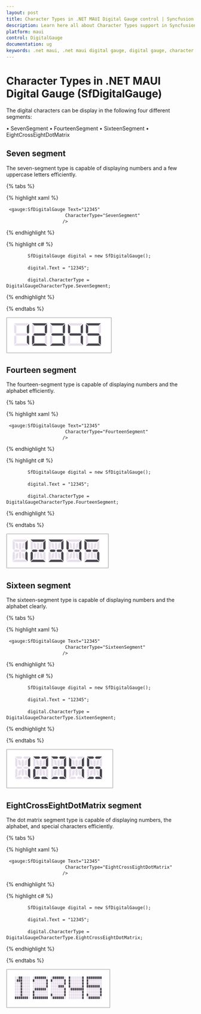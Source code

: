 ```yaml
---
layout: post
title: Character Types in .NET MAUI Digital Gauge control | Syncfusion
description: Learn here all about Character Types support in Syncfusion .NET MAUI Digital Gauge (SfDigitalGauge) control and more.
platform: maui
control: DigitalGauge
documentation: ug
keywords: .net maui, .net maui digital gauge, digital gauge, character segments, digital character, character types, character display types
---
```


# Character Types in .NET MAUI Digital Gauge (SfDigitalGauge)

The digital characters can be display in the following four different segments:

•	SevenSegment
•	FourteenSegment
•	SixteenSegment
•	EightCrossEightDotMatrix

## Seven segment

The seven-segment type is capable of displaying numbers and a few uppercase letters efficiently.

{% tabs %}

{% highlight xaml %}

     <gauge:SfDigitalGauge Text="12345" 
                          CharacterType="SevenSegment" 
                         />

{% endhighlight %}

{% highlight c# %}

            SfDigitalGauge digital = new SfDigitalGauge();

            digital.Text = "12345";

            digital.CharacterType = DigitalGaugeCharacterType.SevenSegment;

{% endhighlight %}

{% endtabs %}

![seven-segment](Images\seven-segment.png)

## Fourteen segment

The fourteen-segment type is capable of displaying numbers and the alphabet efficiently.

{% tabs %}

{% highlight xaml %}

     <gauge:SfDigitalGauge Text="12345" 
                          CharacterType="FourteenSegment" 
                         />

{% endhighlight %}

{% highlight c# %}

            SfDigitalGauge digital = new SfDigitalGauge();

            digital.Text = "12345";

            digital.CharacterType = DigitalGaugeCharacterType.FourteenSegment;

{% endhighlight %}

{% endtabs %}

![fourteen-segment](Images\fourteen-segment.png)

## Sixteen segment

The sixteen-segment type is capable of displaying numbers and the alphabet clearly.

{% tabs %}

{% highlight xaml %}

     <gauge:SfDigitalGauge Text="12345" 
                          CharacterType="SixteenSegment" 
                         />

{% endhighlight %}

{% highlight c# %}

            SfDigitalGauge digital = new SfDigitalGauge();

            digital.Text = "12345";

            digital.CharacterType = DigitalGaugeCharacterType.SixteenSegment;

{% endhighlight %}

{% endtabs %}

![sixteen-segment](Images\sixteen-segment.png)

## EightCrossEightDotMatrix segment

The dot matrix segment type is capable of displaying numbers, the alphabet, and special characters efficiently.

{% tabs %}

{% highlight xaml %}

     <gauge:SfDigitalGauge Text="12345" 
                          CharacterType="EightCrossEightDotMatrix" 
                         />

{% endhighlight %}

{% highlight c# %}

            SfDigitalGauge digital = new SfDigitalGauge();

            digital.Text = "12345";

            digital.CharacterType = DigitalGaugeCharacterType.EightCrossEightDotMatrix;

{% endhighlight %}

{% endtabs %}

![eightcrosseightdotmatrix-segment](Images\eightcrosseightdotmatrix-segment.png)
